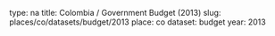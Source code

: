 type: na
title: Colombia / Government Budget (2013)
slug: places/co/datasets/budget/2013
place: co
dataset: budget
year: 2013
